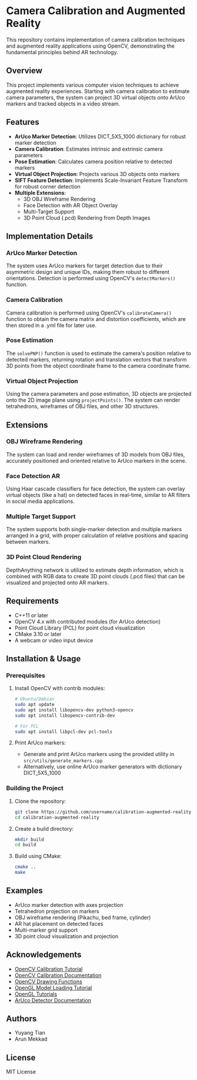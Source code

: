 # Camera Calibration and Augmented Reality

This repository contains implementation of camera calibration techniques and augmented reality applications using OpenCV, demonstrating the fundamental principles behind AR technology.

## Overview

This project implements various computer vision techniques to achieve augmented reality experiences. Starting with camera calibration to estimate camera parameters, the system can project 3D virtual objects onto ArUco markers and tracked objects in a video stream.

## Features

- **ArUco Marker Detection**: Utilizes DICT_5X5_1000 dictionary for robust marker detection
- **Camera Calibration**: Estimates intrinsic and extrinsic camera parameters
- **Pose Estimation**: Calculates camera position relative to detected markers
- **Virtual Object Projection**: Projects various 3D objects onto markers
- **SIFT Feature Detection**: Implements Scale-Invariant Feature Transform for robust corner detection
- **Multiple Extensions**:
  - 3D OBJ Wireframe Rendering
  - Face Detection with AR Object Overlay
  - Multi-Target Support
  - 3D Point Cloud (.pcd) Rendering from Depth Images

## Implementation Details

### ArUco Marker Detection
The system uses ArUco markers for target detection due to their asymmetric design and unique IDs, making them robust to different orientations. Detection is performed using OpenCV's `detectMarkers()` function.

### Camera Calibration
Camera calibration is performed using OpenCV's `calibrateCamera()` function to obtain the camera matrix and distortion coefficients, which are then stored in a .yml file for later use.

### Pose Estimation
The `solvePNP()` function is used to estimate the camera's position relative to detected markers, returning rotation and translation vectors that transform 3D points from the object coordinate frame to the camera coordinate frame.

### Virtual Object Projection
Using the camera parameters and pose estimation, 3D objects are projected onto the 2D image plane using `projectPoints()`. The system can render tetrahedrons, wireframes of OBJ files, and other 3D structures.

## Extensions

### OBJ Wireframe Rendering
The system can load and render wireframes of 3D models from OBJ files, accurately positioned and oriented relative to ArUco markers in the scene.

### Face Detection AR
Using Haar cascade classifiers for face detection, the system can overlay virtual objects (like a hat) on detected faces in real-time, similar to AR filters in social media applications.

### Multiple Target Support
The system supports both single-marker detection and multiple markers arranged in a grid, with proper calculation of relative positions and spacing between markers.

### 3D Point Cloud Rendering
DepthAnything network is utilized to estimate depth information, which is combined with RGB data to create 3D point clouds (.pcd files) that can be visualized and projected onto AR markers.

## Requirements

- C++11 or later
- OpenCV 4.x with contributed modules (for ArUco detection)
- Point Cloud Library (PCL) for point cloud visualization
- CMake 3.10 or later
- A webcam or video input device

## Installation & Usage

### Prerequisites

1. Install OpenCV with contrib modules:
   ```bash
   # Ubuntu/Debian
   sudo apt update
   sudo apt install libopencv-dev python3-opencv
   sudo apt install libopencv-contrib-dev
   
   # For PCL
   sudo apt install libpcl-dev pcl-tools
   ```

2. Print ArUco markers:
   - Generate and print ArUco markers using the provided utility in `src/utils/generate_markers.cpp`
   - Alternatively, use online ArUco marker generators with dictionary DICT_5X5_1000

### Building the Project

1. Clone the repository:
   ```bash
   git clone https://github.com/username/calibration-augmented-reality.git
   cd calibration-augmented-reality
   ```

2. Create a build directory:
   ```bash
   mkdir build
   cd build
   ```

3. Build using CMake:
   ```bash
   cmake ..
   make
   ```
   
## Examples

- ArUco marker detection with axes projection
- Tetrahedron projection on markers
- OBJ wireframe rendering (Pikachu, bed frame, cylinder)
- AR hat placement on detected faces
- Multi-marker grid support
- 3D point cloud visualization and projection

## Acknowledgements

- [OpenCV Calibration Tutorial](https://docs.opencv.org/4.x/dc/dbb/tutorial_py_calibration.html)
- [OpenCV Calibration Documentation](https://docs.opencv.org/3.4/d9/d0c/group__calib3d.html)
- [OpenCV Drawing Functions](https://docs.opencv.org/4.x/dc/da5/tutorial_py_drawing_functions.html)
- [OpenGL Model Loading Tutorial](https://www.opengl-tutorial.org/beginners-tutorials/tutorial-7-model-loading/)
- [OpenGL Tutorials](https://github.com/opengl-tutorials/ogl)
- [ArUco Detector Documentation](https://docs.opencv.org/4.x/d2/d1a/classcv_1_1aruco_1_1ArucoDetector.html)

## Authors

- Yuyang Tian
- Arun Mekkad

## License

MIT License
